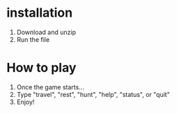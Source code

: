 # installation
1. Download and unzip
2. Run the file

# How to play
1. Once the game starts...
2. Type "travel", "rest", "hunt", "help", "status", or "quit"
3. Enjoy!
